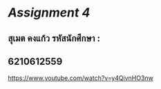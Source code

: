 # *Assignment 4*

## สุเมต คงแก้ว รหัสนักศึกษา :
## 6210612559

https://www.youtube.com/watch?v=y4QivnHO3nw
